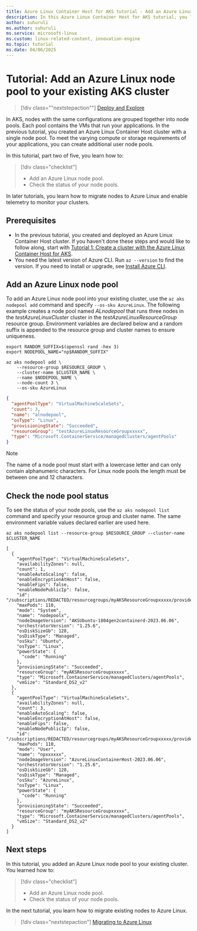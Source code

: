 ```yaml
---
title: Azure Linux Container Host for AKS tutorial - Add an Azure Linux node pool to your existing AKS cluster
description: In this Azure Linux Container Host for AKS tutorial, you learn how to add an Azure Linux node pool to your existing cluster.
author: suhuruli
ms.author: suhuruli
ms.service: microsoft-linux
ms.custom: linux-related-content, innovation-engine
ms.topic: tutorial
ms.date: 04/06/2025
---
```


# Tutorial: Add an Azure Linux node pool to your existing AKS cluster

> [!div class=""nextstepaction""]
> [Deploy and Explore](https://go.microsoft.com/fwlink/?linkid=2321935)

In AKS, nodes with the same configurations are grouped together into node pools. Each pool contains the VMs that run your applications. In the previous tutorial, you created an Azure Linux Container Host cluster with a single node pool. To meet the varying compute or storage requirements of your applications, you can create additional user node pools.

In this tutorial, part two of five, you learn how to:

> [!div class="checklist"]
>
> * Add an Azure Linux node pool.
> * Check the status of your node pools.

In later tutorials, you learn how to migrate nodes to Azure Linux and enable telemetry to monitor your clusters.

## Prerequisites

* In the previous tutorial, you created and deployed an Azure Linux Container Host cluster. If you haven't done these steps and would like to follow along, start with [Tutorial 1: Create a cluster with the Azure Linux Container Host for AKS](./tutorial-azure-linux-create-cluster.md).
* You need the latest version of Azure CLI. Run `az --version` to find the version. If you need to install or upgrade, see [Install Azure CLI](/cli/azure/install-azure-cli).

## Add an Azure Linux node pool

To add an Azure Linux node pool into your existing cluster, use the `az aks nodepool add` command and specify `--os-sku AzureLinux`. The following example creates a node pool named *ALnodepool* that runs three nodes in the *testAzureLinuxCluster* cluster in the *testAzureLinuxResourceGroup* resource group. Environment variables are declared below and a random suffix is appended to the resource group and cluster names to ensure uniqueness.

```azurecli-interactive
export RANDOM_SUFFIX=$(openssl rand -hex 3)
export NODEPOOL_NAME="np$RANDOM_SUFFIX"

az aks nodepool add \
    --resource-group $RESOURCE_GROUP \
    --cluster-name $CLUSTER_NAME \
    --name $NODEPOOL_NAME \
    --node-count 3 \
    --os-sku AzureLinux
```

<!-- expected_similarity=0.3 -->
```JSON
{
  "agentPoolType": "VirtualMachineScaleSets",
  "count": 3,
  "name": "alnodepool",
  "osType": "Linux",
  "provisioningState": "Succeeded",
  "resourceGroup": "testAzureLinuxResourceGroupxxxxx",
  "type": "Microsoft.ContainerService/managedClusters/agentPools"
}
```

> [!NOTE]
> The name of a node pool must start with a lowercase letter and can only contain alphanumeric characters. For Linux node pools the length must be between one and 12 characters.

## Check the node pool status

To see the status of your node pools, use the `az aks nodepool list` command and specify your resource group and cluster name. The same environment variable values declared earlier are used here.

```azurecli-interactive
az aks nodepool list --resource-group $RESOURCE_GROUP --cluster-name $CLUSTER_NAME
```

<!-- expected_similarity=0.3 -->
```output
[
  {
    "agentPoolType": "VirtualMachineScaleSets",
    "availabilityZones": null,
    "count": 1,
    "enableAutoScaling": false,
    "enableEncryptionAtHost": false,
    "enableFips": false,
    "enableNodePublicIp": false,
    "id": "/subscriptions/REDACTED/resourcegroups/myAKSResourceGroupxxxxx/providers/Microsoft.ContainerService/managedClusters/myAKSClusterxxxxx/agentPools/nodepoolx",
    "maxPods": 110,
    "mode": "System",
    "name": "nodepoolx",
    "nodeImageVersion": "AKSUbuntu-1804gen2containerd-2023.06.06",
    "orchestratorVersion": "1.25.6",
    "osDiskSizeGb": 128,
    "osDiskType": "Managed",
    "osSku": "Ubuntu",
    "osType": "Linux",
    "powerState": {
      "code": "Running"
    },
    "provisioningState": "Succeeded",
    "resourceGroup": "myAKSResourceGroupxxxxx",
    "type": "Microsoft.ContainerService/managedClusters/agentPools",
    "vmSize": "Standard_DS2_v2"
  },
  {
    "agentPoolType": "VirtualMachineScaleSets",
    "availabilityZones": null,
    "count": 3,
    "enableAutoScaling": false,
    "enableEncryptionAtHost": false,
    "enableFips": false,
    "enableNodePublicIp": false,
    "id": "/subscriptions/REDACTED/resourcegroups/myAKSResourceGroupxxxxx/providers/Microsoft.ContainerService/managedClusters/myAKSClusterxxxxx/agentPools/npxxxxxx",
    "maxPods": 110,
    "mode": "User",
    "name": "npxxxxxx",
    "nodeImageVersion": "AzureLinuxContainerHost-2023.06.06",
    "orchestratorVersion": "1.25.6",
    "osDiskSizeGb": 128,
    "osDiskType": "Managed",
    "osSku": "AzureLinux",
    "osType": "Linux",
    "powerState": {
      "code": "Running"
    },
    "provisioningState": "Succeeded",
    "resourceGroup": "myAKSResourceGroupxxxxx",
    "type": "Microsoft.ContainerService/managedClusters/agentPools",
    "vmSize": "Standard_DS2_v2"
  }
]
```

## Next steps

In this tutorial, you added an Azure Linux node pool to your existing cluster. You learned how to:

> [!div class="checklist"]
>
> * Add an Azure Linux node pool.
> * Check the status of your node pools.

In the next tutorial, you learn how to migrate existing nodes to Azure Linux.

> [!div class="nextstepaction"]
> [Migrating to Azure Linux](./tutorial-azure-linux-migration.md)